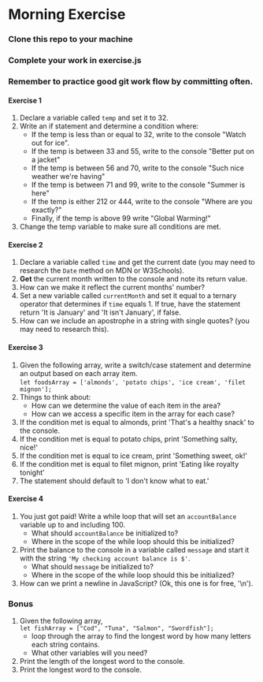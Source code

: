 # Morning Exercise

### Clone this repo to your machine
### Complete your work in exercise.js
### Remember to practice good git work flow by committing often.

#### Exercise 1
1. Declare a variable called `temp` and set it to 32.
1. Write an if statement and determine a condition where:
    - If the temp is less than or equal to 32, write to the console "Watch out for ice".
    - If the temp is between 33 and 55, write to the console "Better put on a jacket"
    - If the temp is between 56 and 70, write to the console "Such nice weather we're having"
    - If the temp is between 71 and 99, write to the console "Summer is here"
    - If the temp is either 212 or 444, write to the console "Where are you exactly?"
    - Finally, if the temp is above 99 write "Global Warming!"
1. Change the temp variable to make sure all conditions are met.

#### Exercise 2

1. Declare a variable called `time` and get the current date (you may need to research the `Date` method on MDN or W3Schools).
1. **Get** the current month written to the console and note its return value.
1. How can we make it reflect the current months' number?
1. Set a new variable called `currentMonth` and set it equal to a ternary operator that determines if  `time` equals 1. If true, have the statement return 'It is January' and 'It isn't January', if false.
1. How can we include an apostrophe in a string with single quotes? (you may need to research this).

#### Exercise 3
1. Given the following array, write a switch/case statement and determine an output based on each array item.  
`let foodsArray = ['almonds', 'potato chips', 'ice cream', 'filet mignon'];`
1. Things to think about:
    - How can we determine the value of each item in the area?
    - How can we access a specific item in the array for each case?
1. If the condition met is equal to almonds, print 'That's a healthy snack' to the console.
1. If the condition met is equal to potato chips, print 'Something salty, nice!'
1. If the condition met is equal to ice cream,
print 'Something sweet, ok!'
1. If the condition met is equal to filet mignon, print 'Eating like royalty tonight'
1. The statement should default to 'I don't know what to eat.'

#### Exercise 4

1. You just got paid! Write a while loop that will set an `accountBalance` variable up to and including 100.
    - What should `accountBalance` be initialized to?
    - Where in the scope of the while loop should this be initialized?
1. Print the balance to the console in a variable called `message` and start it with the string `'My checking account balance is $'`.
    - What should `message` be initialized to?
    - Where in the scope of the while loop should this be initialized?
1. How can we print a newline in JavaScript? (Ok, this one is for free, '\n').

### Bonus

1. Given the following array,  
 `let fishArray = ["Cod", "Tuna", "Salmon", "Swordfish"];`
    - loop through the array to find the longest word by how many letters each string contains.
    - What other variables will you need?
1. Print the length of the longest word to the console.
1. Print the longest word to the console.
